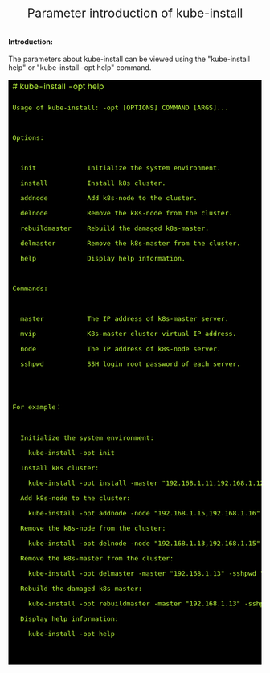 <center><font size=5>Parameter introduction of kube-install</font></center><br>
<br>
<b>Introduction:</b><br>
<br>
The parameters about kube-install can be viewed using the "kube-install help" or "kube-install -opt help" command. <br>
<table width=100%>
<tr><td bgcolor=#000000><font color=#C0FF3E># kube-install -opt help</font></td></tr>
<tr><td bgcolor=#000000></td></tr>
<tr><td bgcolor=#000000><font color=#C0FF3E>
<pre>
Usage of kube-install: -opt [OPTIONS] COMMAND [ARGS]...<br>
<br>
Options: <br>
<br>
  init             Initialize the system environment.<br>
  install          Install k8s cluster.<br>
  addnode          Add k8s-node to the cluster.<br>
  delnode          Remove the k8s-node from the cluster.<br>
  rebuildmaster    Rebuild the damaged k8s-master.<br>
  delmaster        Remove the k8s-master from the cluster.<br>
  help             Display help information.<br>
<br>
Commands:<br>
<br>
  master           The IP address of k8s-master server.<br>
  mvip             K8s-master cluster virtual IP address.<br>
  node             The IP address of k8s-node server.<br>
  sshpwd           SSH login root password of each server.<br>
 </pre>
</font></td></tr>
<tr><td bgcolor=#000000></td></tr>
<tr><td bgcolor=#000000><font color=#C0FF3E>
<pre>
For example：<br>
<br>
  Initialize the system environment:<br>
    kube-install -opt init<br>
  Install k8s cluster:<br>
    kube-install -opt install -master "192.168.1.11,192.168.1.12,192.168.1.13" -node "192.168.1.11,192.168.1.12,192.168.1.13,192.168.1.14" -mvip "192.168.1.88" -sshpwd "cloudnativer"<br>
  Add k8s-node to the cluster:<br>
    kube-install -opt addnode -node "192.168.1.15,192.168.1.16" -sshpwd "cloudnativer"<br>
  Remove the k8s-node from the cluster:<br>
    kube-install -opt delnode -node "192.168.1.13,192.168.1.15" -sshpwd "cloudnativer"<br>
  Remove the k8s-master from the cluster:<br>
    kube-install -opt delmaster -master "192.168.1.13" -sshpwd "cloudnativer"<br>
  Rebuild the damaged k8s-master:<br>
    kube-install -opt rebuildmaster -master "192.168.1.13" -sshpwd "cloudnativer"<br>
  Display help information:<br>
    kube-install -opt help<br>
  </pre>
</font></td></tr>
<tr><td bgcolor=#000000></td></tr>
</table>
<br>
<br>
<br>


